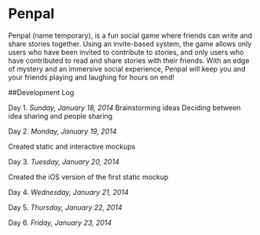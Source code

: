 # Penpal

Penpal (name temporary), is a fun social game where friends can write and share stories together. Using an invite-based system, the game allows only users who have been invited to contribute to stories, and only users who have contributed to read and share stories with their friends. With an edge of mystery and an immersive social experience, Penpal will keep you and your friends playing and laughing for hours on end!

##Development Log

Day 1. *Sunday, January 18, 2014*
Brainstorming ideas
Deciding between idea sharing and people sharing 

Day 2. *Monday, January 19, 2014*

Created static and interactive mockups

Day 3. *Tuesday, January 20, 2014*

Created the iOS version of the first static mockup

Day 4. *Wednesday, January 21, 2014*

Day 5. *Thursday, January 22, 2014*

Day 6. *Friday, January 23, 2014*
